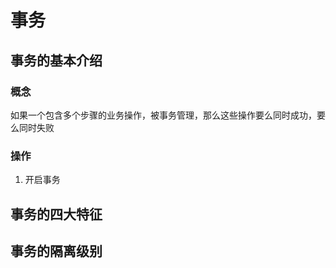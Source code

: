 # 事务

## 事务的基本介绍

### 概念

如果一个包含多个步骤的业务操作，被事务管理，那么这些操作要么同时成功，要么同时失败

### 操作

1. 开启事务

## 事务的四大特征

## 事务的隔离级别

